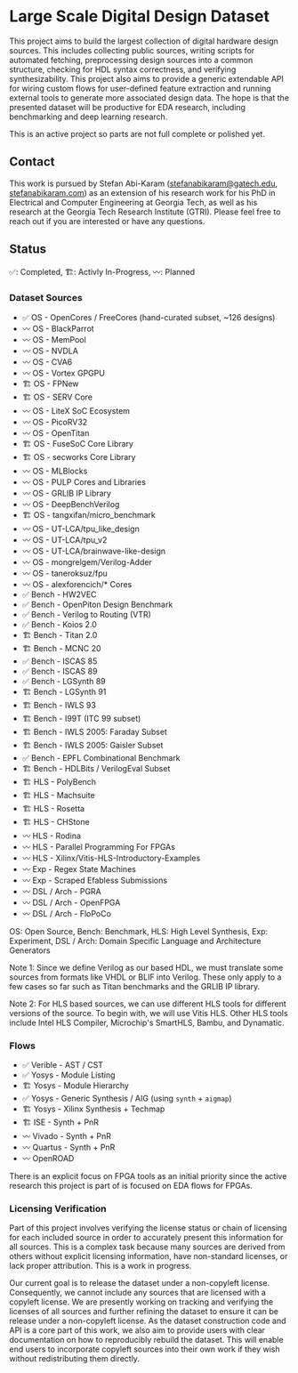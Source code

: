 # Large Scale Digital Design Dataset

This project aims to build the largest collection of digital hardware design sources. This includes collecting public sources, writing scripts for automated fetching, preprocessing design sources into a common structure, checking for HDL syntax correctness, and verifying synthesizability. This project also aims to provide a generic extendable API for wiring custom flows for user-defined feature extraction and running external tools to generate more associated design data. The hope is that the presented dataset will be productive for EDA research, including benchmarking and deep learning research.

This is an active project so parts are not full complete or polished yet.

## Contact

This work is pursued by Stefan Abi-Karam ([stefanabikaram@gatech.edu](mailto:stefanabikaram@gatech.edu), [stefanabikaram.com](https://stefanabikaram.com)) as an extension of his research work for his PhD in Electrical and Computer Engineering at Georgia Tech, as well as his research at the Georgia Tech Research Institute (GTRI). Please feel free to reach out if you are interested or have any questions.

## Status

✅: Completed, 🏗️: Activly In-Progress, 〰️: Planned

### Dataset Sources

- ✅ OS - OpenCores / FreeCores (hand-curated subset, ~126 designs)
- 〰️ OS - BlackParrot
- 〰️ OS - MemPool
- 〰️ OS - NVDLA
- 〰️ OS - CVA6
- 〰️ OS - Vortex GPGPU
- 🏗️ OS - FPNew
- 🏗️ OS - SERV Core
- 〰️ OS - LiteX SoC Ecosystem
- 〰️ OS - PicoRV32
- 〰️ OS - OpenTitan
- 🏗️ OS - FuseSoC Core Library
- 🏗️ OS - secworks Core Library
- 〰️ OS - MLBlocks
- 〰️ OS - PULP Cores and Libraries
- 〰️ OS - GRLIB IP Library
- 〰️ OS - DeepBenchVerilog
- 🏗️ OS - tangxifan/micro\_benchmark
- 〰️ OS - UT-LCA/tpu\_like\_design
- 〰️ OS - UT-LCA/tpu\_v2
- 〰️ OS - UT-LCA/brainwave-like-design
- 〰️ OS - mongrelgem/Verilog-Adder
- 〰️ OS - taneroksuz/fpu
- 〰️ OS - alexforencich/* Cores
- ✅ Bench - HW2VEC
- ✅ Bench - OpenPiton Design Benchmark
- ✅ Bench - Verilog to Routing (VTR)
- ✅ Bench - Koios 2.0
- 🏗️ Bench - Titan 2.0
- 🏗️ Bench - MCNC 20
- ✅ Bench - ISCAS 85
- ✅ Bench - ISCAS 89
- ✅ Bench - LGSynth 89
- 🏗️ Bench - LGSynth 91
- 🏗️ Bench - IWLS 93
- 🏗️ Bench - I99T (ITC 99 subset)
- 🏗️ Bench - IWLS 2005: Faraday Subset
- 🏗️ Bench - IWLS 2005: Gaisler Subset
- ✅ Bench - EPFL Combinational Benchmark
- 🏗️ Bench - HDLBits / VerilogEval Subset
- 🏗️ HLS - PolyBench
- 🏗️ HLS - Machsuite
- 🏗️ HLS - Rosetta
- 🏗️ HLS - CHStone
- 〰️ HLS - Rodina
- 〰️ HLS - Parallel Programming For FPGAs
- 〰️ HLS - Xilinx/Vitis-HLS-Introductory-Examples
- 〰️ Exp - Regex State Machines
- 〰️ Exp - Scraped Efabless Submissions
- 〰️ DSL / Arch - PGRA
- 〰️ DSL / Arch - OpenFPGA
- 〰️ DSL / Arch - FloPoCo

OS: Open Source, Bench: Benchmark, HLS: High Level Synthesis, Exp: Experiment, DSL / Arch: Domain Specific Language and Architecture Generators

Note 1: Since we define Verilog as our based HDL, we must translate some sources from formats like VHDL or BLIF into Verilog. These only apply to a few cases so far such as Titan benchmarks and the GRLIB IP library.

Note 2: For HLS based sources, we can use different HLS tools for different versions of the source. To begin with, we will use Vitis HLS. Other HLS tools include Intel HLS Compiler, Microchip's SmartHLS, Bambu, and Dynamatic.

### Flows

- ✅ Verible - AST / CST
- ✅ Yosys - Module Listing
- 🏗️ Yosys - Module Hierarchy
- ✅ Yosys - Generic Synthesis / AIG (using `synth` + `aigmap`)
- 🏗️ Yosys - Xilinx Synthesis + Techmap
- 🏗️ ISE - Synth + PnR
- 〰️ Vivado - Synth + PnR
- 〰️ Quartus - Synth + PnR
- 〰️ OpenROAD

There is an explicit focus on FPGA tools as an initial priority since the active research this project is part of is focused on EDA flows for FPGAs.

### Licensing Verification

Part of this project involves verifying the license status or chain of licensing for each included source in order to accurately present this information for all sources. This is a complex task because many sources are derived from others without explicit licensing information, have non-standard licenses, or lack proper attribution. This is a work in progress.

Our current goal is to release the dataset under a non-copyleft license. Consequently, we cannot include any sources that are licensed with a copyleft license. We are presently working on tracking and verifying the licenses of all sources and further refining the dataset to ensure it can be release under a non-copyleft license. As the dataset construction code and API is a core part of this work, we also aim to provide users with clear documentation on how to reproducibly rebuild the dataset. This will enable end users to incorporate copyleft sources into their own work if they wish without redistributing them directly.
